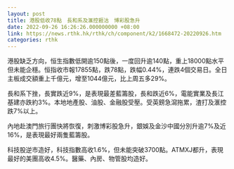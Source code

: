 ```yaml
---
layout: post
title: 港股低收78點　長和系及滙控捱沽　博彩股急升
date: 2022-09-26 16:26:26.000000000 +08:00
link: https://news.rthk.hk/rthk/ch/component/k2/1668472-20220926.htm
categories: rthk
---
```


港股缺乏方向，恒生指數低開逾150點後，一度回升逾140點，重上18000點水平但未能企穩。恒指收市報17855點，跌78點，跌幅0.44%，連跌4個交易日。全日主板成交額重上千億元，增至1044億元，比上周五多29%。

長和系下挫，長實跌近9%，是表現最差藍籌股，長和跌近6%，電能實業及長江基建亦跌約3%。本地地產股、油股、金融股受壓。受英鎊急瀉拖累，渣打及滙控跌7%以上。

內地赴澳門旅行團快將恢復，刺激博彩股急升，銀娛及金沙中國分別升逾7%及近16%，是表現最好兩隻藍籌股。

科技股逆市造好，科技指數高收1.6%，但未能突破3700點。ATMXJ都升，表現最好的美團高收4.5%。醫藥、內房、物管股均造好。
